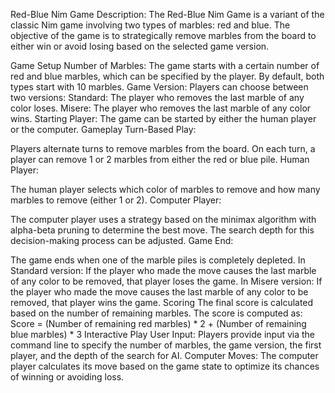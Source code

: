 Red-Blue Nim Game Description:
The Red-Blue Nim Game is a variant of the classic Nim game involving two types of marbles: red and blue. The objective of the game is to strategically remove marbles from the board to either win or avoid losing based on the selected game version.

Game Setup
Number of Marbles: The game starts with a certain number of red and blue marbles, which can be specified by the player. By default, both types start with 10 marbles.
Game Version: Players can choose between two versions:
Standard: The player who removes the last marble of any color loses.
Misere: The player who removes the last marble of any color wins.
Starting Player: The game can be started by either the human player or the computer.
Gameplay
Turn-Based Play:

Players alternate turns to remove marbles from the board.
On each turn, a player can remove 1 or 2 marbles from either the red or blue pile.
Human Player:

The human player selects which color of marbles to remove and how many marbles to remove (either 1 or 2).
Computer Player:

The computer player uses a strategy based on the minimax algorithm with alpha-beta pruning to determine the best move. The search depth for this decision-making process can be adjusted.
Game End:

The game ends when one of the marble piles is completely depleted.
In Standard version: If the player who made the move causes the last marble of any color to be removed, that player loses the game.
In Misere version: If the player who made the move causes the last marble of any color to be removed, that player wins the game.
Scoring
The final score is calculated based on the number of remaining marbles. The score is computed as:
Score = (Number of remaining red marbles) * 2 + (Number of remaining blue marbles) * 3
Interactive Play
User Input: Players provide input via the command line to specify the number of marbles, the game version, the first player, and the depth of the search for AI.
Computer Moves: The computer player calculates its move based on the game state to optimize its chances of winning or avoiding loss.
